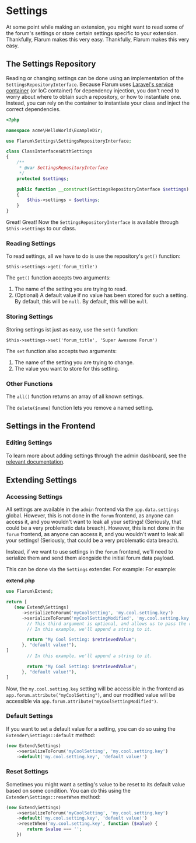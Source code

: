 # Settings

At some point while making an extension, you might want to read some of the forum's settings or store certain settings specific to your extension. Thankfully, Flarum makes this very easy. Thankfully, Flarum makes this very easy.

## The Settings Repository

Reading or changing settings can be done using an implementation of the `SettingsRepositoryInterface`. Because Flarum uses [Laravel's service container](https://laravel.com/docs/11.x/container) (or IoC container) for dependency injection, you don't need to worry about where to obtain such a repository, or how to instantiate one. Instead, you can rely on the container to instantiate your class and inject the correct dependencies.

```php
<?php

namespace acme\HelloWorld\ExampleDir;

use Flarum\Settings\SettingsRepositoryInterface;

class ClassInterfacesWithSettings
{
    /**
     * @var SettingsRepositoryInterface
     */
    protected $settings;

    public function __construct(SettingsRepositoryInterface $settings)
    {
        $this->settings = $settings;
    }
}
```

Great! Great! Now the `SettingsRepositoryInterface` is available through `$this->settings` to our class.

### Reading Settings

To read settings, all we have to do is use the repository's `get()` function:

`$this->settings->get('forum_title')`

The `get()` function accepts two arguments:

1. The name of the setting you are trying to read.
2. (Optional) A default value if no value has been stored for such a setting. By default, this will be `null`. By default, this will be `null`.

### Storing Settings

Storing settings ist just as easy, use the `set()` function:

`$this->settings->set('forum_title', 'Super Awesome Forum')`

The `set` function also accepts two arguments:

1. The name of the setting you are trying to change.
2. The value you want to store for this setting.

### Other Functions

The `all()` function returns an array of all known settings.

The `delete($name)` function lets you remove a named setting.

## Settings in the Frontend

### Editing Settings

To learn more about adding settings through the admin dashboard, see the [relevant documentation](admin.md).

## Extending Settings

### Accessing Settings

All settings are available in the `admin` frontend via the `app.data.settings` global. However, this is not done in the `forum` frontend, as anyone can access it, and you wouldn't want to leak all your settings! (Seriously, that could be a very problematic data breach). However, this is not done in the `forum` frontend, as anyone can access it, and you wouldn't want to leak all your settings! (Seriously, that could be a very problematic data breach).

Instead, if we want to use settings in the `forum` frontend, we'll need to serialize them and send them alongside the initial forum data payload.

This can be done via the `Settings` extender. For example: For example:

**extend.php**

```php
use Flarum\Extend;

return [
   (new Extend\Settings)
      ->serializeToForum('myCoolSetting', 'my.cool.setting.key')
      ->serializeToForum('myCoolSettingModified', 'my.cool.setting.key', function ($retrievedValue) {
        // This third argument is optional, and allows us to pass the retrieved setting through some custom logic.
        // In this example, we'll append a string to it.

        return "My Cool Setting: $retrievedValue";
      }, "default value!"),
]
        // In this example, we'll append a string to it.

        return "My Cool Setting: $retrievedValue";
      }, "default value!"),
]
```

Now, the `my.cool.setting.key` setting will be accessible in the frontend as `app.forum.attribute("myCoolSetting")`, and our modified value will be accessible via `app.forum.attribute("myCoolSettingModified")`.

### Default Settings

If you want to set a default value for a setting, you can do so using the `Extender\Settings::default` method:

```php
(new Extend\Settings)
    ->serializeToForum('myCoolSetting', 'my.cool.setting.key')
    ->default('my.cool.setting.key', 'default value!')
```

### Reset Settings

Sometimes you might want a setting's value to be reset to its default value based on some condition. You can do this using the `Extender\Settings::resetWhen` method:

```php
(new Extend\Settings)
    ->serializeToForum('myCoolSetting', 'my.cool.setting.key')
    ->default('my.cool.setting.key', 'default value!')
    ->resetWhen('my.cool.setting.key', function ($value) {
        return $value === '';
    })
```
